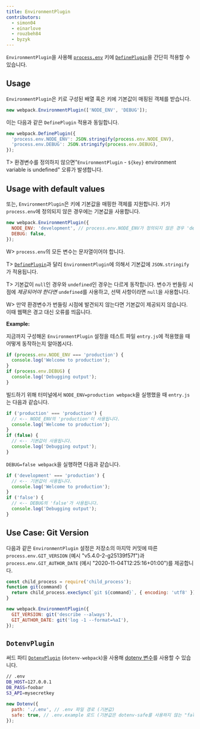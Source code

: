 ```yaml
---
title: EnvironmentPlugin
contributors:
  - simon04
  - einarlove
  - rouzbeh84
  - byzyk
---
```


`EnvironmentPlugin`을 사용해 [`process.env`](https://nodejs.org/api/process.html#process_process_env) 키에 [`DefinePlugin`](/plugins/define-plugin)을 간단히 적용할 수 있습니다.

## Usage

`EnvironmentPlugin`은 키로 구성된 배열 혹은 키에 기본값이 매핑된 객체를 받습니다.

```javascript
new webpack.EnvironmentPlugin(['NODE_ENV', 'DEBUG']);
```

이는 다음과 같은 `DefinePlugin` 적용과 동일합니다.

```javascript
new webpack.DefinePlugin({
  'process.env.NODE_ENV': JSON.stringify(process.env.NODE_ENV),
  'process.env.DEBUG': JSON.stringify(process.env.DEBUG),
});
```

T> 환경변수를 정의하지 않으면"`EnvironmentPlugin` - `${key}` environment variable is undefined" 오류가 발생합니다.

## Usage with default values

또는, `EnvironmentPlugin`은 키에 기본값을 매핑한 객체를 지원합니다. 키가 `process.env`에 정의되지 않은 경우에는 기본값을 사용합니다.

```javascript
new webpack.EnvironmentPlugin({
  NODE_ENV: 'development', // process.env.NODE_ENV가 정의되지 않은 경우 'development'를 사용하세요.
  DEBUG: false,
});
```

W> `process.env`의 모든 변수는 문자열이어야 합니다.

T> [`DefinePlugin`](/plugins/define-plugin)과 달리 `EnvironmentPlugin`에 의해서 기본값에 `JSON.stringify`가 적용됩니다.

T> 기본값이 `null`인 경우와 `undefined`인 경우는 다르게 동작합니다.
변수가 번들링 시점에 _제공되어야 한다면_ `undefined`를 사용하고, 선택 사항이라면 `null`을 사용합니다.

W> 만약 환경변수가 번들링 시점에 발견되지 않는다면 기본값이 제공되지 않습니다. 이때 웹팩은 경고 대신 오류를 띄웁니다.

**Example:**

지금까지 구성해온 `EnvironmentPlugin` 설정을 테스트 파일 `entry.js`에 적용했을 때 어떻게 동작하는지 알아봅시다.

```javascript
if (process.env.NODE_ENV === 'production') {
  console.log('Welcome to production');
}
if (process.env.DEBUG) {
  console.log('Debugging output');
}
```

빌드하기 위해 터미널에서 `NODE_ENV=production webpack`을 실행했을 때 `entry.js`는 다음과 같습니다.

```javascript
if ('production' === 'production') {
  // <-- NODE_ENV의 'production'이 사용됩니다.
  console.log('Welcome to production');
}
if (false) {
  // <-- 기본값이 사용됩니다.
  console.log('Debugging output');
}
```

`DEBUG=false webpack`을 실행하면 다음과 같습니다.

```javascript
if ('development' === 'production') {
  // <-- 기본값이 사용됩니다.
  console.log('Welcome to production');
}
if ('false') {
  // <-- DEBUG의 'false'가 사용됩니다.
  console.log('Debugging output');
}
```

## Use Case: Git Version

다음과 같은 `EnvironmentPlugin` 설정은 저장소의 마지막 커밋에 따른 `process.env.GIT_VERSION` (예시 "v5.4.0-2-g25139f57f")과 `process.env.GIT_AUTHOR_DATE` (예시 "2020-11-04T12:25:16+01:00")를 제공합니다.

```javascript
const child_process = require('child_process');
function git(command) {
  return child_process.execSync(`git ${command}`, { encoding: 'utf8' }).trim();
}

new webpack.EnvironmentPlugin({
  GIT_VERSION: git('describe --always'),
  GIT_AUTHOR_DATE: git('log -1 --format=%aI'),
});
```

## `DotenvPlugin`

써드 파티 [`DotenvPlugin`](https://github.com/mrsteele/dotenv-webpack) (`dotenv-webpack`)을 사용해 [dotenv 변수](https://www.npmjs.com/package/dotenv)를 사용할 수 있습니다.

```bash
// .env
DB_HOST=127.0.0.1
DB_PASS=foobar
S3_API=mysecretkey
```

```javascript
new Dotenv({
  path: './.env', // .env 파일 경로 (기본값)
  safe: true, // .env.example 로드 (기본값은 dotenv-safe를 사용하지 않는 "false")
});
```
